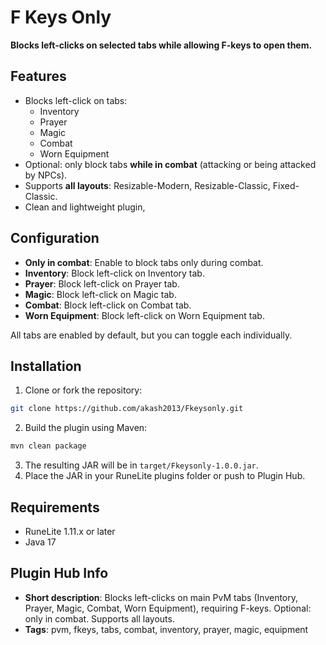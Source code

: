 # F Keys Only

**Blocks left-clicks on selected tabs while allowing F-keys to open them.**

## Features

- Blocks left-click on tabs:  
  - Inventory  
  - Prayer  
  - Magic  
  - Combat  
  - Worn Equipment
- Optional: only block tabs **while in combat** (attacking or being attacked by NPCs).  
- Supports **all layouts**: Resizable-Modern, Resizable-Classic, Fixed-Classic.  
- Clean and lightweight plugin, 

## Configuration

- **Only in combat**: Enable to block tabs only during combat.  
- **Inventory**: Block left-click on Inventory tab.  
- **Prayer**: Block left-click on Prayer tab.  
- **Magic**: Block left-click on Magic tab.  
- **Combat**: Block left-click on Combat tab.  
- **Worn Equipment**: Block left-click on Worn Equipment tab.  

All tabs are enabled by default, but you can toggle each individually.

## Installation

1. Clone or fork the repository:

```bash
git clone https://github.com/akash2013/Fkeysonly.git
```

2. Build the plugin using Maven:

```bash
mvn clean package
```

3. The resulting JAR will be in `target/Fkeysonly-1.0.0.jar`.  
4. Place the JAR in your RuneLite plugins folder or push to Plugin Hub.

## Requirements

- RuneLite 1.11.x or later  
- Java 17

## Plugin Hub Info

- **Short description**: Blocks left-clicks on main PvM tabs (Inventory, Prayer, Magic, Combat, Worn Equipment), requiring F-keys. Optional: only in combat. Supports all layouts.
- **Tags**: pvm, fkeys, tabs, combat, inventory, prayer, magic, equipment

